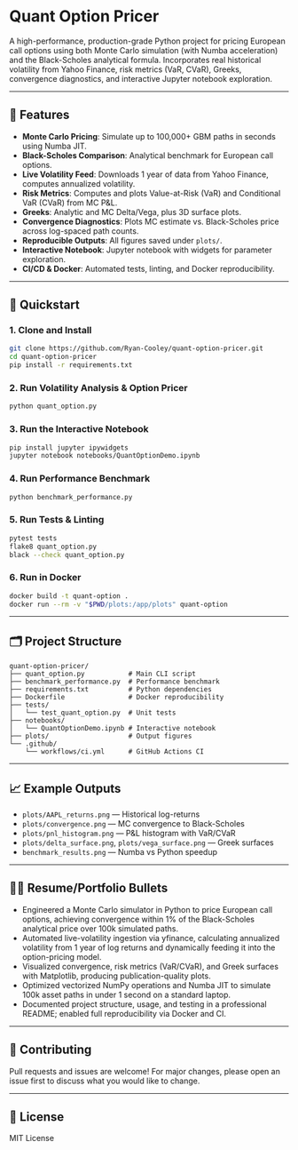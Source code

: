 # Quant Option Pricer

A high-performance, production-grade Python project for pricing European call options using both Monte Carlo simulation (with Numba acceleration) and the Black-Scholes analytical formula. Incorporates real historical volatility from Yahoo Finance, risk metrics (VaR, CVaR), Greeks, convergence diagnostics, and interactive Jupyter notebook exploration.

---

## 🚀 Features

- **Monte Carlo Pricing**: Simulate up to 100,000+ GBM paths in seconds using Numba JIT.
- **Black-Scholes Comparison**: Analytical benchmark for European call options.
- **Live Volatility Feed**: Downloads 1 year of data from Yahoo Finance, computes annualized volatility.
- **Risk Metrics**: Computes and plots Value-at-Risk (VaR) and Conditional VaR (CVaR) from MC P&L.
- **Greeks**: Analytic and MC Delta/Vega, plus 3D surface plots.
- **Convergence Diagnostics**: Plots MC estimate vs. Black-Scholes price across log-spaced path counts.
- **Reproducible Outputs**: All figures saved under `plots/`.
- **Interactive Notebook**: Jupyter notebook with widgets for parameter exploration.
- **CI/CD & Docker**: Automated tests, linting, and Docker reproducibility.

---

## 🏁 Quickstart

### 1. Clone and Install
```bash
git clone https://github.com/Ryan-Cooley/quant-option-pricer.git
cd quant-option-pricer
pip install -r requirements.txt
```

### 2. Run Volatility Analysis & Option Pricer
```bash
python quant_option.py
```

### 3. Run the Interactive Notebook
```bash
pip install jupyter ipywidgets
jupyter notebook notebooks/QuantOptionDemo.ipynb
```

### 4. Run Performance Benchmark
```bash
python benchmark_performance.py
```

### 5. Run Tests & Linting
```bash
pytest tests
flake8 quant_option.py
black --check quant_option.py
```

### 6. Run in Docker
```bash
docker build -t quant-option .
docker run --rm -v "$PWD/plots:/app/plots" quant-option
```

---

## 🗂️ Project Structure

```
quant-option-pricer/
├── quant_option.py           # Main CLI script
├── benchmark_performance.py  # Performance benchmark
├── requirements.txt          # Python dependencies
├── Dockerfile                # Docker reproducibility
├── tests/
│   └── test_quant_option.py  # Unit tests
├── notebooks/
│   └── QuantOptionDemo.ipynb # Interactive notebook
├── plots/                    # Output figures
└── .github/
    └── workflows/ci.yml      # GitHub Actions CI
```

---

## 📈 Example Outputs
- `plots/AAPL_returns.png` — Historical log-returns
- `plots/convergence.png` — MC convergence to Black-Scholes
- `plots/pnl_histogram.png` — P&L histogram with VaR/CVaR
- `plots/delta_surface.png`, `plots/vega_surface.png` — Greek surfaces
- `benchmark_results.png` — Numba vs Python speedup

---

## 🧑‍💻 Resume/Portfolio Bullets
- Engineered a Monte Carlo simulator in Python to price European call options, achieving convergence within 1% of the Black-Scholes analytical price over 100k simulated paths.
- Automated live-volatility ingestion via yfinance, calculating annualized volatility from 1 year of log returns and dynamically feeding it into the option-pricing model.
- Visualized convergence, risk metrics (VaR/CVaR), and Greek surfaces with Matplotlib, producing publication-quality plots.
- Optimized vectorized NumPy operations and Numba JIT to simulate 100k asset paths in under 1 second on a standard laptop.
- Documented project structure, usage, and testing in a professional README; enabled full reproducibility via Docker and CI.

---

## 🤝 Contributing
Pull requests and issues are welcome! For major changes, please open an issue first to discuss what you would like to change.

---

## 📄 License
MIT License
